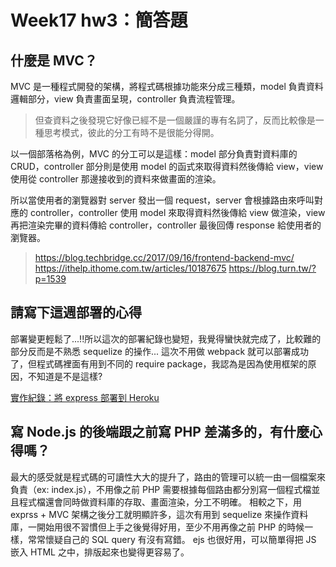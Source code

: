 # Week17 hw3：簡答題

## 什麼是 MVC？

MVC 是一種程式開發的架構，將程式碼根據功能來分成三種類，model 負責資料邏輯部分，view 負責畫面呈現，controller 負責流程管理。
> 但查資料之後發現它好像已經不是一個嚴謹的專有名詞了，反而比較像是一種思考模式，彼此的分工有時不是很能分得開。

以一個部落格為例，MVC 的分工可以是這樣：model 部分負責對資料庫的 CRUD，controller 部分則是使用 model 的函式來取得資料然後傳給 view，view 使用從 controller 那邊接收到的資料來做畫面的渲染。

所以當使用者的瀏覽器對 server 發出一個 request，server 會根據路由來呼叫對應的 controller，controller 使用 model 來取得資料然後傳給 view 做渲染，view 再把渲染完畢的資料傳給 controller，controller 最後回傳 response 給使用者的瀏覽器。

> https://blog.techbridge.cc/2017/09/16/frontend-backend-mvc/
> https://ithelp.ithome.com.tw/articles/10187675
> https://blog.turn.tw/?p=1539

## 請寫下這週部署的心得

部署變更輕鬆了...!!所以這次的部署紀錄也變短，我覺得蠻快就完成了，比較難的部分反而是不熟悉 sequelize 的操作...
這次不用做 webpack 就可以部署成功了，但程式碼裡面有用到不同的 require package，我認為是因為使用框架的原因，不知道是不是這樣?

[實作紀錄：將 express 部署到 Heroku](/tVdEvjn4Q2u4c0DVE_MjCA)

## 寫 Node.js 的後端跟之前寫 PHP 差滿多的，有什麼心得嗎？

最大的感受就是程式碼的可讀性大大的提升了，路由的管理可以統一由一個檔案來負責（ex: index.js），不用像之前 PHP 需要根據每個路由都分別寫一個程式檔並且程式檔還會同時做資料庫的存取、畫面渲染，分工不明確。
相較之下，用 exprss + MVC 架構之後分工就明顯許多，這次有用到 sequelize 來操作資料庫，一開始用很不習慣但上手之後覺得好用，至少不用再像之前 PHP 的時候一樣，常常懷疑自己的 SQL query 有沒有寫錯。 ejs 也很好用，可以簡單得把 JS 嵌入 HTML 之中，排版起來也變得更容易了。
